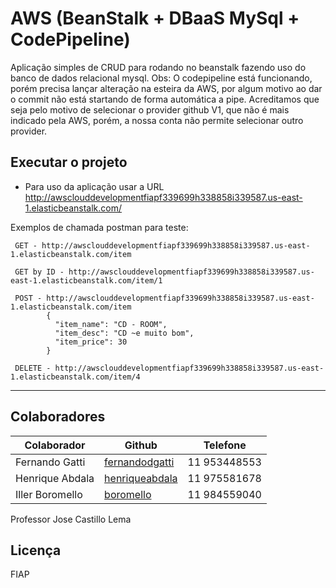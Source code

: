 # AWS (BeanStalk + DBaaS MySql + CodePipeline)

Aplicação simples de CRUD para rodando no beanstalk fazendo uso do banco de dados relacional mysql.
Obs: O codepipeline está funcionando, porém precisa lançar alteração na esteira da AWS, por algum motivo ao dar o commit não está startando de forma automática a pipe. Acreditamos que seja pelo motivo de selecionar o provider github V1, que não é mais indicado pela AWS, porém, a nossa conta não permite selecionar outro provider.

## Executar o projeto 
 * Para uso da aplicação usar a URL http://awsclouddevelopmentfiapf339699h338858i339587.us-east-1.elasticbeanstalk.com/

Exemplos de chamada postman para teste:
```
 GET - http://awsclouddevelopmentfiapf339699h338858i339587.us-east-1.elasticbeanstalk.com/item
 
 GET by ID - http://awsclouddevelopmentfiapf339699h338858i339587.us-east-1.elasticbeanstalk.com/item/1
 
 POST - http://awsclouddevelopmentfiapf339699h338858i339587.us-east-1.elasticbeanstalk.com/item
        {
          "item_name": "CD - ROOM",
          "item_desc": "CD ~e muito bom",
          "item_price": 30
        }
   
 DELETE - http://awsclouddevelopmentfiapf339699h338858i339587.us-east-1.elasticbeanstalk.com/item/4
```

---------------------------------------

## Colaboradores
| Colaborador | Github | Telefone |
| ------ | ------ | ------ |
| Fernando Gatti | [fernandodgatti][Gatti] | 11 953448553 |
| Henrique Abdala | [henriqueabdala][Abdala] | 11 975581678 |
| Iller Boromello | [boromello][Boromello] | 11 984559040 |

Professor Jose Castillo Lema

Licença
----
FIAP


   [Gatti]: <https://github.com/fernandodgatti>
   [Abdala]: <https://github.com/henriqueabdala>
   [Boromello]: <https://github.com/Boromello>
